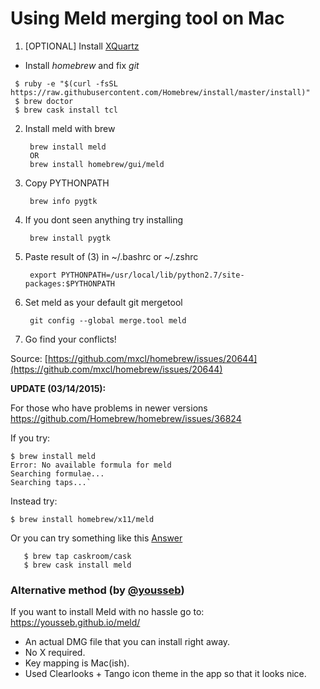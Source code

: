 # Using Meld merging tool on Mac

1. [OPTIONAL] Install [XQuartz](http://xquartz.macosforge.org/landing/) 
 
- Install *homebrew* and fix *git*
````
 $ ruby -e "$(curl -fsSL https://raw.githubusercontent.com/Homebrew/install/master/install)"
 $ brew doctor
 $ brew cask install tcl
````

2. Install meld with brew

        brew install meld
        OR 
        brew install homebrew/gui/meld
        
3. Copy PYTHONPATH

        brew info pygtk

4. If you dont seen anything try installing 

        brew install pygtk
    
5. Paste result of (3) in ~/.bashrc or ~/.zshrc

        export PYTHONPATH=/usr/local/lib/python2.7/site-packages:$PYTHONPATH

6. Set meld as your default git mergetool

        git config --global merge.tool meld
    
7. Go find your conflicts!

Source: [https://github.com/mxcl/homebrew/issues/20644](https://github.com/mxcl/homebrew/issues/20644)

__UPDATE (03/14/2015):__

For those who have problems in newer versions https://github.com/Homebrew/homebrew/issues/36824

If you try:

    $ brew install meld
    Error: No available formula for meld 
    Searching formulae...
    Searching taps...`

Instead try:

    $ brew install homebrew/x11/meld
    
Or you can try something like this [Answer](https://stackoverflow.com/a/43503455)

```
   $ brew tap caskroom/cask
   $ brew cask install meld
```
    
    
### Alternative method (by [@yousseb](https://github.com/yousseb))

If you want to install Meld with no hassle go to: https://yousseb.github.io/meld/

* An actual DMG file that you can install right away.
* No X required.
* Key mapping is Mac(ish).
* Used Clearlooks + Tango icon theme in the app so that it looks nice.
